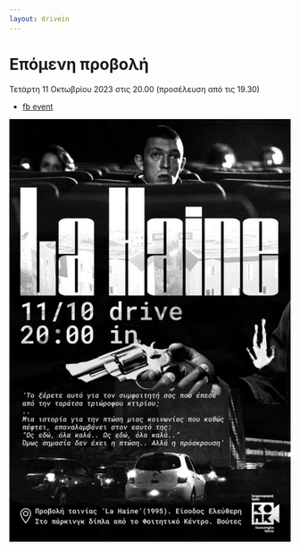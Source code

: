 ```yaml
---
layout: drivein
---
```


# Επόμενη προβολή

Τετάρτη 11 Οκτωβρίου 2023 στις 20.00 (προσέλευση από τις 19.30) 
- [fb event](https://www.facebook.com/events/830845488736364)

![poster](./assets/images/la_haine.jpg)